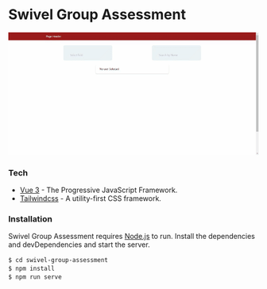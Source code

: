 # Swivel Group Assessment

![N|Solid](https://raw.githubusercontent.com/sen2ran/swivel-group-assessment/main/Screenshot.gif)

### Tech

- [Vue 3] - The Progressive JavaScript Framework.
- [Tailwindcss] - A utility-first CSS framework.

### Installation

Swivel Group Assessment requires [Node.js](https://nodejs.org/) to run.
Install the dependencies and devDependencies and start the server.

```sh
$ cd swivel-group-assessment
$ npm install
$ npm run serve
```

[vue 3]: https://v3.vuejs.org/
[tailwindcss]: https://tailwindcss.com/
